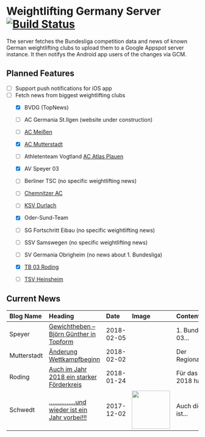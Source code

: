 # Weightlifting Germany Server [![Build Status](https://travis-ci.org/WGierke/weightlifting_germany_server.svg?branch=master)](https://travis-ci.org/WGierke/weightlifting_germany_server)

The server fetches the Bundesliga competition data and news of known German weightlifting clubs to upload them to a Google Appspot server instance.
It then notifys the Android app users of the changes via GCM.

## Planned Features
- [ ] Support push notifications for iOS app  
- [ ] Fetch news from biggest weightlifting clubs
    - [X] BVDG (TopNews)
    - [ ] AC Germania St.Ilgen (website under construction)
    - [ ] [AC Meißen](http://www.ac-meissen.de/index.php?start=1)
    - [X] [AC Mutterstadt](http://www.ac-mutterstadt.de/index.php?start=1)
    - [ ] Athletenteam Vogtland [AC Atlas Plauen](https://acatlas.wordpress.com/)
    - [X] AV Speyer 03
    - [ ] Berliner TSC (no specific weightlifting news)
    - [ ] [Chemnitzer AC](http://chemnitzer-athletenclub.de/aktuelles/news/page/1/)
    - [ ] [KSV Durlach](http://ksvdurlach.de/news?page_n54=1)
    - [X] Oder-Sund-Team
    - [ ] SG Fortschritt Eibau (no specific weightlifting news)
    - [ ] SSV Samswegen (no specific weightlifting news)
    - [ ] SV Germania Obrigheim (no news about 1. Bundesliga)
    - [X] [TB 03 Roding](http://www.tb03-gewichtheben.de/page/1/)
    - [ ] [TSV Heinsheim](http://gewichtheben.tsv-heinsheim.de/index.php?start=1)


## Current News

| Blog Name   | Heading                                                                                                                          | Date       | Image                                                                                                                    | Content                 |
|:------------|:---------------------------------------------------------------------------------------------------------------------------------|:-----------|:-------------------------------------------------------------------------------------------------------------------------|:------------------------|
| Speyer      | [Gewichtheben – Björn Günther in Topform](http://www.av03-speyer.de/2018/02/gewichtheben-bjoern-guenther-in-topform/)            | 2018-02-05 |                                                                                                                          | 1. Bundesliga: AV 03... |
| Mutterstadt | [Änderung Wettkampfbeginn](http://www.ac-mutterstadt.de/index.php?start=0&heading=4dee9db9af09719124ab6533f1ea20cb1517526000.0)  | 2018-02-02 |                                                                                                                          | Der Regionalligawett... |
| Roding      | [Auch im Jahr 2018 ein starker Förderkreis](http://www.tb03-gewichtheben.de/2018/01/auch-im-jahr-2018-ein-starker-foerderkreis/) | 2018-01-24 |                                                                                                                          | Für das Jahr 2018 ha... |
| Schwedt     | [……………und wieder ist ein Jahr vorbei!!!](http://gewichtheben.blauweiss65-schwedt.de/?p=7676)                                     | 2017-12-02 | <img src='http://gewichtheben.blauweiss65-schwedt.de/wp-content/uploads/2017/08/GW-Logo-neu-300x148.jpg' width='100px'/> | Auch dieses Jahr ist... |